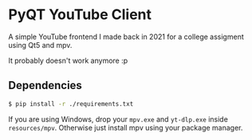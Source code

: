 # PyQT YouTube Client
A simple YouTube frontend I made back in 2021 for a college assigment using Qt5 and mpv.

It probably doesn't work anymore :p

## Dependencies
```sh
$ pip install -r ./requirements.txt
```

If you are using Windows, drop your `mpv.exe` and `yt-dlp.exe` inside `resources/mpv`. Otherwise
just install mpv using your package manager.
